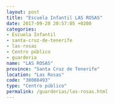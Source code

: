 ```yaml
---
layout: post
title: "Escuela Infantil LAS ROSAS"
date: 2017-09-20 20:57:05 +0200
categories:
- Escuela Infantil
- santa-cruz-de-tenerife
- las-rosas
- Centro público
- guarderia
name: "LAS ROSAS"
province: "Santa Cruz de Tenerife"
location: "Las Rosas"
code: "38008493"
type: "Centro público"
permalink: /guarderias/las-rosas.html
---
```

